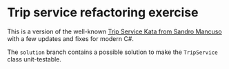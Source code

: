 # Trip service refactoring exercise

This is a version of the well-known [Trip Service Kata from Sandro Mancuso](https://github.com/sandromancuso/trip-service-kata)
with a few updates and fixes for modern C#.

The `solution` branch contains a possible solution to make the
`TripService` class unit-testable.

